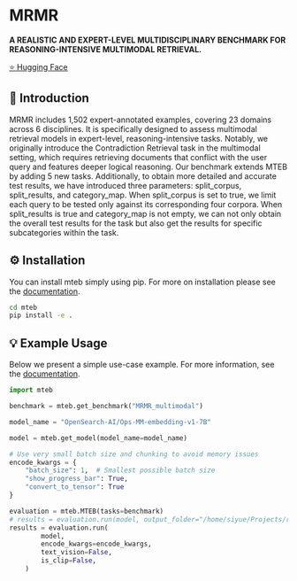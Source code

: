 # MRMR

**A REALISTIC AND EXPERT-LEVEL MULTIDISCIPLINARY BENCHMARK FOR REASONING-INTENSIVE MULTIMODAL RETRIEVAL.**

[⭐ Hugging Face](https://huggingface.co/MMB-25)


## 📘 Introduction

MRMR includes 1,502 expert-annotated examples, covering 23 domains across 6 disciplines. It is specifically designed to assess multimodal retrieval models in expert-level, reasoning-intensive tasks. Notably, we originally introduce the Contradiction Retrieval task in the multimodal setting, which requires retrieving documents that conflict with the user query and features deeper logical reasoning.
Our benchmark extends MTEB by adding 5 new tasks. Additionally, to obtain more detailed and accurate test results, we have introduced three parameters: split_corpus, split_results, and category_map. When split_corpus is set to true, we limit each query to be tested only against its corresponding four corpora. When split_results is true and category_map is not empty, we can not only obtain the overall test results for the task but also get the results for specific subcategories within the task.


## ⚙️ Installation

You can install mteb simply using pip. For more on installation please see the [documentation](https://embeddings-benchmark.github.io/mteb/installation/).

```bash
cd mteb
pip install -e .
```

## 💡 Example Usage

Below we present a simple use-case example. For more information, see the [documentation](https://embeddings-benchmark.github.io/mteb/).

```python
import mteb

benchmark = mteb.get_benchmark("MRMR_multimodal")

model_name = "OpenSearch-AI/Ops-MM-embedding-v1-7B"

model = mteb.get_model(model_name=model_name)

# Use very small batch size and chunking to avoid memory issues
encode_kwargs = {
    "batch_size": 1,  # Smallest possible batch size
    "show_progress_bar": True,
    "convert_to_tensor": True
}

evaluation = mteb.MTEB(tasks=benchmark)
# results = evaluation.run(model, output_folder="/home/siyue/Projects/rbenchmark_try")
results = evaluation.run(
        model,
        encode_kwargs=encode_kwargs,
        text_vision=False,
        is_clip=False,
    )
